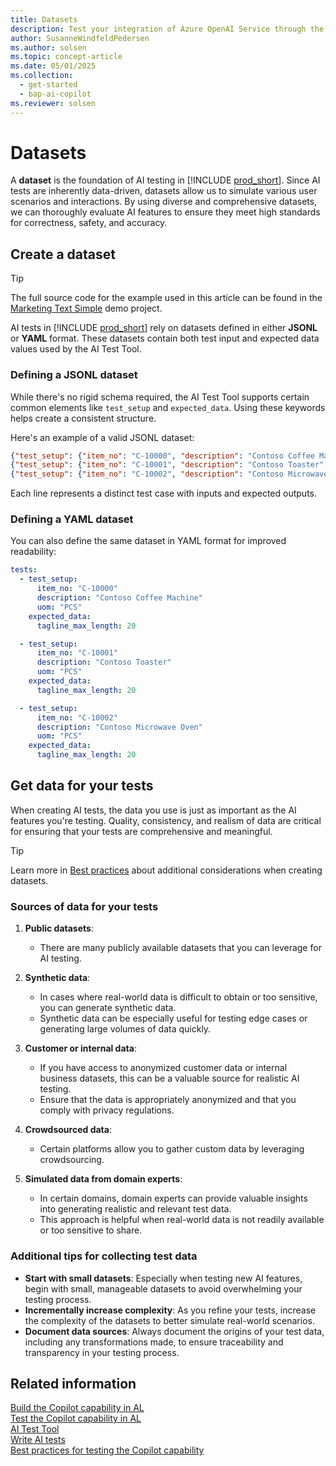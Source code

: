 ```yaml
---
title: Datasets
description: Test your integration of Azure OpenAI Service through the AI module of Business Central.
author: SusanneWindfeldPedersen
ms.author: solsen
ms.topic: concept-article
ms.date: 05/01/2025
ms.collection:
  - get-started
  - bap-ai-copilot
ms.reviewer: solsen
---
```


# Datasets

A **dataset** is the foundation of AI testing in [!INCLUDE [prod_short](includes/prod_short.md)]. Since AI tests are inherently data-driven, datasets allow us to simulate various user scenarios and interactions. By using diverse and comprehensive datasets, we can thoroughly evaluate AI features to ensure they meet high standards for correctness, safety, and accuracy.

## Create a dataset

> [!TIP]
> The full source code for the example used in this article can be found in the [Marketing Text Simple](#) demo project.

AI tests in [!INCLUDE [prod_short](includes/prod_short.md)] rely on datasets defined in either **JSONL** or **YAML** format. These datasets contain both test input and expected data values used by the AI Test Tool.

### Defining a JSONL dataset

While there's no rigid schema required, the AI Test Tool supports certain common elements like `test_setup` and `expected_data`. Using these keywords helps create a consistent structure.

Here's an example of a valid JSONL dataset:

```json
{"test_setup": {"item_no": "C-10000", "description": "Contoso Coffee Machine", "uom": "PCS"}, "expected_data": {"tagline_max_length": 20}}
{"test_setup": {"item_no": "C-10001", "description": "Contoso Toaster", "uom": "PCS"}, "expected_data": {"tagline_max_length": 20}}
{"test_setup": {"item_no": "C-10002", "description": "Contoso Microwave Oven", "uom": "PCS"}, "expected_data": {"tagline_max_length": 20}}
```

Each line represents a distinct test case with inputs and expected outputs.

### Defining a YAML dataset

You can also define the same dataset in YAML format for improved readability:

```yaml
tests:
  - test_setup:
      item_no: "C-10000"
      description: "Contoso Coffee Machine"
      uom: "PCS"
    expected_data:
      tagline_max_length: 20

  - test_setup:
      item_no: "C-10001"
      description: "Contoso Toaster"
      uom: "PCS"
    expected_data:
      tagline_max_length: 20

  - test_setup:
      item_no: "C-10002"
      description: "Contoso Microwave Oven"
      uom: "PCS"
    expected_data:
      tagline_max_length: 20
```

## Get data for your tests

When creating AI tests, the data you use is just as important as the AI features you're testing. Quality, consistency, and realism of data are critical for ensuring that your tests are comprehensive and meaningful.

> [!TIP]
> Learn more in [Best practices](ai-test-copilot-bestpractices.md) about additional considerations when creating datasets.

### Sources of data for your tests

1. **Public datasets**:
   - There are many publicly available datasets that you can leverage for AI testing.

2. **Synthetic data**:
   - In cases where real-world data is difficult to obtain or too sensitive, you can generate synthetic data. 
   - Synthetic data can be especially useful for testing edge cases or generating large volumes of data quickly.

3. **Customer or internal data**:
   - If you have access to anonymized customer data or internal business datasets, this can be a valuable source for realistic AI testing.
   - Ensure that the data is appropriately anonymized and that you comply with privacy regulations.

4. **Crowdsourced data**:
   - Certain platforms allow you to gather custom data by leveraging crowdsourcing. 

5. **Simulated data from domain experts**:
   - In certain domains, domain experts can provide valuable insights into generating realistic and relevant test data.
   - This approach is helpful when real-world data is not readily available or too sensitive to share.

### Additional tips for collecting test data

- **Start with small datasets**: Especially when testing new AI features, begin with small, manageable datasets to avoid overwhelming your testing process.
- **Incrementally increase complexity**: As you refine your tests, increase the complexity of the datasets to better simulate real-world scenarios.
- **Document data sources**: Always document the origins of your test data, including any transformations made, to ensure traceability and transparency in your testing process.

## Related information

[Build the Copilot capability in AL](ai-build-copilot-in-al.md)  
[Test the Copilot capability in AL](ai-test-copilot.md)  
[AI Test Tool](ai-test-copilot-testtool.md)  
[Write AI tests](ai-test-copilot-ai-tests.md)  
[Best practices for testing the Copilot capability](ai-test-copilot-bestpractices.md)  
